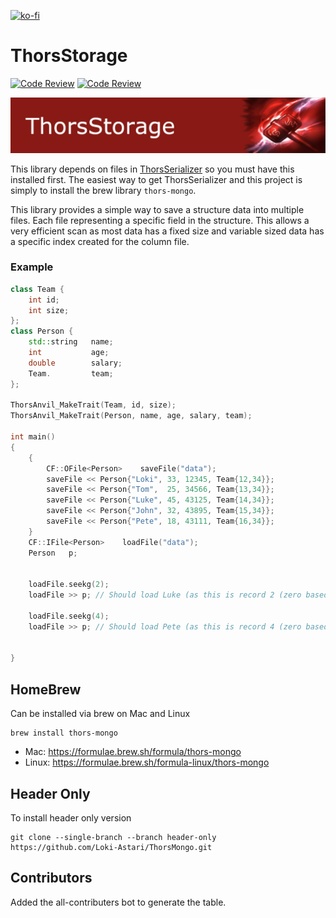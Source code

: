 [![ko-fi](https://ko-fi.com/img/githubbutton_sm.svg)](https://ko-fi.com/G2G216KZR3)

# ThorsStorage

[![Code Review](http://www.zomis.net/codereview/shield/?qid=240341)](http://codereview.stackexchange.com/q/240341/507)
[![Code Review](http://www.zomis.net/codereview/shield/?qid=240825)](http://codereview.stackexchange.com/q/240825/507)

![ThorStream](img/storage.jpg)

This library depends on files in [ThorsSerializer](https://github.com/Loki-Astari/ThorsSerializer) so you must have this installed first. The easiest way to get ThorsSerializer and this project is simply to install the brew library `thors-mongo`.

This library provides a simple way to save a structure data into multiple files. Each file representing a specific field in the structure. This allows a very efficient scan as most data has a fixed size and variable sized data has a specific index created for the column file.

### Example

````c++
class Team {
    int id;
    int size;
};
class Person {
    std::string   name;
    int           age;
    double        salary;
    Team.         team;
};

ThorsAnvil_MakeTrait(Team, id, size);
ThorsAnvil_MakeTrait(Person, name, age, salary, team);

int main()
{
    {
        CF::OFile<Person>    saveFile("data");
        saveFile << Person{"Loki", 33, 12345, Team{12,34}};
        saveFile << Person{"Tom",  25, 34566, Team{13,34}};
        saveFile << Person{"Luke", 45, 43125, Team{14,34}};
        saveFile << Person{"John", 32, 43895, Team{15,34}};
        saveFile << Person{"Pete", 18, 43111, Team{16,34}};
    }
    CF::IFile<Person>    loadFile("data");
    Person   p;
    
    
    loadFile.seekg(2);
    loadFile >> p; // Should load Luke (as this is record 2 (zero based)
    
    loadFile.seekg(4);
    loadFile >> p; // Should load Pete (as this is record 4 (zero based)

    
}
````


## HomeBrew

Can be installed via brew on Mac and Linux

    brew install thors-mongo

* Mac: https://formulae.brew.sh/formula/thors-mongo
* Linux: https://formulae.brew.sh/formula-linux/thors-mongo

## Header Only

To install header only version

    git clone --single-branch --branch header-only https://github.com/Loki-Astari/ThorsMongo.git

## Contributors

Added the all-contributers bot to generate the table.


